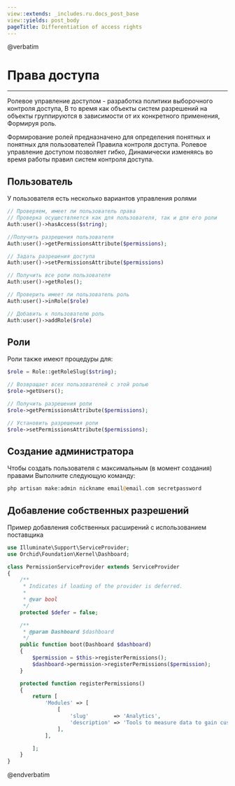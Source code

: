 ```yaml
---
view::extends: _includes.ru.docs_post_base
view::yields: post_body
pageTitle: Differentiation of access rights
---
```

@verbatim
# Права доступа
----------
Ролевое управление доступом - разработка политики выборочного контроля доступа,
В то время как объекты систем разрешений на объекты группируются в зависимости от их конкретного применения,
Формируя роль.

Формирование ролей предназначено для определения понятных и понятных для пользователей
Правила контроля доступа. Ролевое управление доступом позволяет гибко,
Динамически изменяясь во время работы правил систем контроля доступа.

## Пользователь

У пользователя есть несколько вариантов управления ролями

```php
// Проверяем, имеет ли пользователь права
// Проверка осуществляется как для пользователя, так и для его роли
Auth:user()->hasAccess($string);

//Получить разрешения пользователя
Auth:user()->getPermissionsAttribute($permissions);

// Задать разрешения доступа
Auth:user()->setPermissionsAttribute($permissions)

// Получить все роли пользователя
Auth:user()->getRoles();

// Проверить имеет ли пользователь роль
Auth:user()->inRole($role)

// Добавить к пользователю роль
Auth:user()->addRole($role)
```

## Роли

Роли также имеют процедуры для:

```php
$role = Role::getRoleSlug($string);

// Возвращает всех пользователей с этой ролью
$role->getUsers();

// Получить разрешения роли
$role->getPermissionsAttribute($permissions);

// Установить разрешения роли
$role->setPermissionsAttribute($permissions);
```


## Создание администратора

Чтобы создать пользователя с максимальным (в момент создания) правами
Выполните следующую команду:


```php
php artisan make:admin nickname email@email.com secretpassword
```


## Добавление собственных разрешений

Пример добавления собственных расширений с использованием поставщика

```php
use Illuminate\Support\ServiceProvider;
use Orchid\Foundation\Kernel\Dashboard;

class PermissionServiceProvider extends ServiceProvider
{
    /**
     * Indicates if loading of the provider is deferred.
     *
     * @var bool
     */
    protected $defer = false;

    /**
     * @param Dashboard $dashboard
     */
    public function boot(Dashboard $dashboard)
    {
        $permission = $this->registerPermissions();
        $dashboard->permission->registerPermissions($permission);
    }

    protected function registerPermissions()
    {
        return [
            'Modules' => [
                [
                    'slug'        => 'Analytics',
                    'description' => 'Tools to measure data to gain customer insights.',
                ],
            ],

        ];
    }
}
```
@endverbatim
